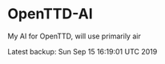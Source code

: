 # OpenTTD-AI
My AI for OpenTTD, will use primarily air

Latest backup: Sun Sep 15 16:19:01 UTC 2019

